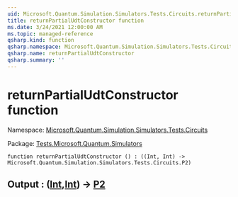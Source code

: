 ```yaml
---
uid: Microsoft.Quantum.Simulation.Simulators.Tests.Circuits.returnPartialUdtConstructor
title: returnPartialUdtConstructor function
ms.date: 3/24/2021 12:00:00 AM
ms.topic: managed-reference
qsharp.kind: function
qsharp.namespace: Microsoft.Quantum.Simulation.Simulators.Tests.Circuits
qsharp.name: returnPartialUdtConstructor
qsharp.summary: ''
---
```


# returnPartialUdtConstructor function

Namespace: [Microsoft.Quantum.Simulation.Simulators.Tests.Circuits](xref:Microsoft.Quantum.Simulation.Simulators.Tests.Circuits)

Package: [Tests.Microsoft.Quantum.Simulators](https://nuget.org/packages/Tests.Microsoft.Quantum.Simulators)




```qsharp
function returnPartialUdtConstructor () : ((Int, Int) -> Microsoft.Quantum.Simulation.Simulators.Tests.Circuits.P2)
```


## Output : ([Int](xref:microsoft.quantum.lang-ref.int),[Int](xref:microsoft.quantum.lang-ref.int)) -> [P2](xref:Microsoft.Quantum.Simulation.Simulators.Tests.Circuits.P2)

